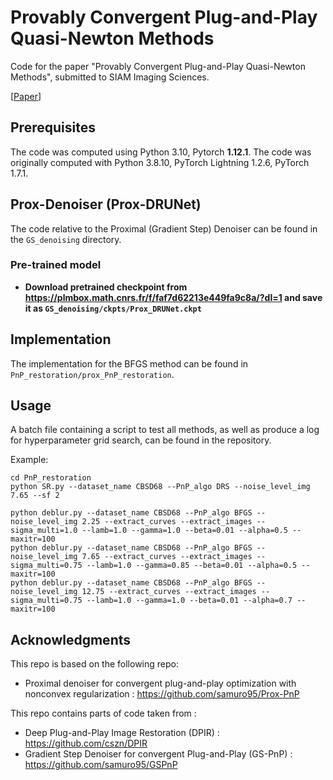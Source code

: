# Provably Convergent Plug-and-Play Quasi-Newton Methods

Code for the paper "Provably Convergent Plug-and-Play Quasi-Newton Methods", submitted to SIAM Imaging Sciences.

[[Paper](https://arxiv.org/abs/2303.07271)]


## Prerequisites


The code was computed using Python 3.10, Pytorch **1.12.1**. The code was originally computed with Python 3.8.10, PyTorch Lightning 1.2.6, PyTorch 1.7.1. 


## Prox-Denoiser (Prox-DRUNet)

The code relative to the Proximal (Gradient Step) Denoiser can be found in the ```GS_denoising``` directory.

### Pre-trained model

- **Download pretrained checkpoint from https://plmbox.math.cnrs.fr/f/faf7d62213e449fa9c8a/?dl=1 and save it as ```GS_denoising/ckpts/Prox_DRUNet.ckpt```**

## Implementation
The implementation for the BFGS method can be found in ```PnP_restoration/prox_PnP_restoration```.
## Usage
A batch file containing a script to test all methods, as well as produce a log for hyperparameter grid search, can be found in the repository.

Example:
```
cd PnP_restoration
python SR.py --dataset_name CBSD68 --PnP_algo DRS --noise_level_img 7.65 --sf 2

python deblur.py --dataset_name CBSD68 --PnP_algo BFGS --noise_level_img 2.25 --extract_curves --extract_images --sigma_multi=1.0 --lamb=1.0 --gamma=1.0 --beta=0.01 --alpha=0.5 --maxitr=100
python deblur.py --dataset_name CBSD68 --PnP_algo BFGS --noise_level_img 7.65 --extract_curves --extract_images --sigma_multi=0.75 --lamb=1.0 --gamma=0.85 --beta=0.01 --alpha=0.5 --maxitr=100
python deblur.py --dataset_name CBSD68 --PnP_algo BFGS --noise_level_img 12.75 --extract_curves --extract_images --sigma_multi=0.75 --lamb=1.0 --gamma=1.0 --beta=0.01 --alpha=0.7 --maxitr=100
```



## Acknowledgments
This repo is based on the following repo:
- Proximal denoiser for convergent plug-and-play optimization with nonconvex regularization : https://github.com/samuro95/Prox-PnP

This repo contains parts of code taken from : 
- Deep Plug-and-Play Image Restoration (DPIR) : https://github.com/cszn/DPIR 
- Gradient Step Denoiser for convergent Plug-and-Play (GS-PnP) : https://github.com/samuro95/GSPnP

